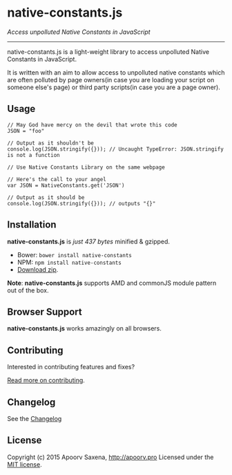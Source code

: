 native-constants.js
=====
*Access unpolluted Native Constants in JavaScript*
***

native-constants.js is a light-weight library to access unpolluted Native Constants in JavaScript.

It is written with an aim to allow access to unpolluted native constants which are often polluted by page owners(in case you are loading your script on someone else's page) or third party scripts(in case you are a page owner).

Usage
-----

```
// May God have mercy on the devil that wrote this code
JSON = "foo"

// Output as it shouldn't be
console.log(JSON.stringify({})); // Uncaught TypeError: JSON.stringify is not a function

// Use Native Constants Library on the same webpage

// Here's the call to your angel
var JSON = NativeConstants.get('JSON')

// Output as it should be
console.log(JSON.stringify({})); // outputs "{}"

```

Installation
-----

**native-constants.js** is *just 437 bytes* minified & gzipped.

- Bower: `bower install native-constants`
- NPM: `npm install native-constants`
- [Download zip](https://github.com/ApoorvSaxena/native-constants.js/archive/master.zip).

**Note**: **native-constants.js** supports AMD and commonJS module pattern out of the box.

Browser Support
-----

**native-constants.js** works amazingly on all browsers.

Contributing
-----

Interested in contributing features and fixes?

[Read more on contributing](./CONTRIBUTING.md).

Changelog
-----

See the [Changelog](https://github.com/ApoorvSaxena/native-constants.js/wiki/Changelog)

License
-----

Copyright (c) 2015 Apoorv Saxena, http://apoorv.pro
Licensed under the [MIT license](http://opensource.org/licenses/MIT).